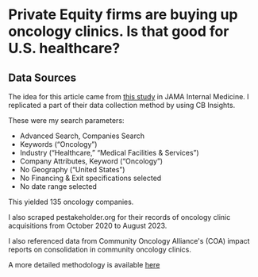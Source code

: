 # Private Equity firms are buying up oncology clinics. Is that good for U.S. healthcare?

## Data Sources

The idea for this article came from [this study](https://jamanetwork.com/journals/jamainternalmedicine/article-abstract/2804123) in JAMA Internal Medicine. I replicated a part of their data collection method by using CB Insights. 

These were my search parameters:

- Advanced Search, Companies Search
- Keywords (“Oncology”)
- Industry (“Healthcare,” “Medical Facilities & Services”)
- Company Attributes, Keyword (“Oncology”)
- No Geography (“United States”)
- No Financing & Exit specifications selected
- No date range selected

This yielded 135 oncology companies. 

I also scraped pestakeholder.org for their records of oncology clinic acquisitions from October 2020 to August 2023.

I also referenced data from Community Oncology Alliance's (COA) impact reports on consolidation in community oncology clinics. 

A more detailed methodology is available [here](https://docs.google.com/document/d/1lmARdq0kyRDx7IxmabIwB7ME5e1wS6Kp7dXlNRPV1FM/edit?usp=sharing)



